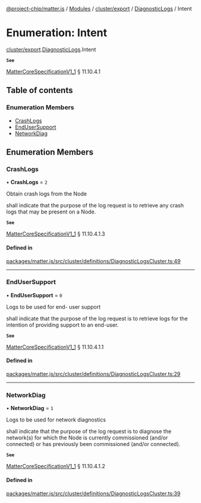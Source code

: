 [@project-chip/matter.js](../README.md) / [Modules](../modules.md) / [cluster/export](../modules/cluster_export.md) / [DiagnosticLogs](../modules/cluster_export.DiagnosticLogs.md) / Intent

# Enumeration: Intent

[cluster/export](../modules/cluster_export.md).[DiagnosticLogs](../modules/cluster_export.DiagnosticLogs.md).Intent

**`See`**

[MatterCoreSpecificationV1_1](../interfaces/spec_export.MatterCoreSpecificationV1_1.md) § 11.10.4.1

## Table of contents

### Enumeration Members

- [CrashLogs](cluster_export.DiagnosticLogs.Intent.md#crashlogs)
- [EndUserSupport](cluster_export.DiagnosticLogs.Intent.md#endusersupport)
- [NetworkDiag](cluster_export.DiagnosticLogs.Intent.md#networkdiag)

## Enumeration Members

### CrashLogs

• **CrashLogs** = ``2``

Obtain crash logs from the Node

shall indicate that the purpose of the log request is to retrieve any crash logs that may be present on a
Node.

**`See`**

[MatterCoreSpecificationV1_1](../interfaces/spec_export.MatterCoreSpecificationV1_1.md) § 11.10.4.1.3

#### Defined in

[packages/matter.js/src/cluster/definitions/DiagnosticLogsCluster.ts:49](https://github.com/project-chip/matter.js/blob/e87b236f/packages/matter.js/src/cluster/definitions/DiagnosticLogsCluster.ts#L49)

___

### EndUserSupport

• **EndUserSupport** = ``0``

Logs to be used for end- user support

shall indicate that the purpose of the log request is to retrieve logs for the intention of providing
support to an end-user.

**`See`**

[MatterCoreSpecificationV1_1](../interfaces/spec_export.MatterCoreSpecificationV1_1.md) § 11.10.4.1.1

#### Defined in

[packages/matter.js/src/cluster/definitions/DiagnosticLogsCluster.ts:29](https://github.com/project-chip/matter.js/blob/e87b236f/packages/matter.js/src/cluster/definitions/DiagnosticLogsCluster.ts#L29)

___

### NetworkDiag

• **NetworkDiag** = ``1``

Logs to be used for network diagnostics

shall indicate that the purpose of the log request is to diagnose the network(s) for which the Node is
currently commissioned (and/or connected) or has previously been commissioned (and/or connected).

**`See`**

[MatterCoreSpecificationV1_1](../interfaces/spec_export.MatterCoreSpecificationV1_1.md) § 11.10.4.1.2

#### Defined in

[packages/matter.js/src/cluster/definitions/DiagnosticLogsCluster.ts:39](https://github.com/project-chip/matter.js/blob/e87b236f/packages/matter.js/src/cluster/definitions/DiagnosticLogsCluster.ts#L39)
